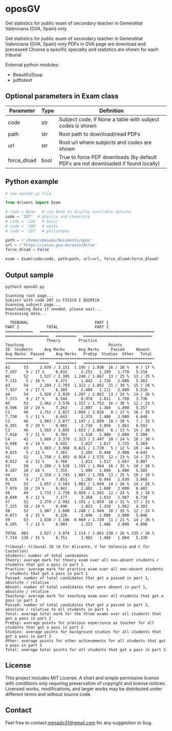 # oposGV

Get statistics for public exam of secondary teacher in Generalitat Valenciana (GVA, Spain) only

Get statistics for public exam of secondary teacher in Generalitat Valenciana (GVA, Spain) only
PDFs in GVA page are download and precessed
Choose a specific specialty and statistics are shown for each tribunal

External python modules:

 - BeautifulSoup
 - pdftotext

## Optional parameters in Exam class

| Parameter | Type | Definition |
| --- | --- | --- |
| code | str | Subject code, if None a table with subject codes is shown |
| path | str | Root path to download/read PDFs |
| url | str | Root url where subjects and codes are shown |
| force_dload | bool | True to force PDF downloads (by default PDFs are not downloaded if found locally) |

## Python example

```python
# see oposGV.py file

from drivers import Exam

# code = None   # use None to display available options
code = '207'  # physics and chemistry
# code = '216'  # music
# code = '206'  # maths
# code = '201'  # philosophy

path = r'/home/cmesado/Documents/opos'
url = r'https://ceice.gva.es/auto/Actas'
force_dload = False

exam = Exam(code=code, path=path, url=url, force_dload=force_dload)
```

## Output sample

```
python3 oposGV.py

Scanning root page...
Subject with code 207 is FISICA I QUIMICA
Scanning subject page...
Downloading data if needed, please wait...
Processing data...

  TRIBUNAL                             PART 1                             PART 2            TOTAL                PART 3
============   ==================================================   ===================   =========   ==============================
                  Theory        Practice                            Teaching                                     Points
ID  Students     Avg Marks      Avg Marks     Passed     Absent     Avg Marks  Passed     Avg Marks   PreExp  Studies  Other   Total
============   ==================================================   ===================   =========   ==============================
A1      53     2.039 / 3.151  1.195 / 1.936  16 / 30 %   9 / 17 %     7.207    9 / 17 %     6.632      2.251   1.189   1.778   5.218
A2      52     1.537 / 2.305  1.240 / 1.867  13 / 25 %  13 / 25 %     7.131    5 / 10 %     6.371      1.842   1.720   2.000   5.562
A3      54     2.294 / 2.703  1.322 / 1.862  21 / 39 %  15 / 28 %     7.557    9 / 17 %     6.389      2.404   1.111   2.000   5.516
A4      54     1.920 / 2.929  1.207 / 2.062  13 / 24 %  14 / 26 %     7.573    9 / 17 %     6.544      0.974   1.011   1.750   3.736
A5      53     2.462 / 3.576  1.157 / 1.752  16 / 30 %  12 / 23 %     8.596   10 / 19 %     7.263      2.007   1.360   1.890   5.257
C1      46     1.751 / 2.827  1.060 / 1.826   8 / 17 %  16 / 35 %     7.730    5 / 11 %     6.643      2.375   2.400   2.000   6.648
C2      46     1.983 / 2.877  1.147 / 1.899  18 / 39 %   7 / 15 %     6.391    9 / 20 %     6.065      2.710   2.056   1.861   6.593
C3      46     1.583 / 3.095  1.023 / 2.062   6 / 13 %  14 / 30 %     7.910    5 / 11 %     6.703      1.528   1.980   2.000   5.508
C4      42     1.889 / 3.379  1.323 / 2.447  10 / 24 %  16 / 38 %     6.948    6 / 14 %     6.642      2.027   1.617   1.725   5.369
V1      43     1.983 / 3.968  0.821 / 1.720   5 / 12 %  19 / 44 %     9.035    5 / 12 %     7.362      2.205   0.440   2.000   4.645
V2      52     1.758 / 2.883  0.924 / 1.575  12 / 23 %  14 / 27 %     8.012    6 / 12 %     6.760      1.823   1.517   1.667   5.007
V3      50     2.200 / 3.528  1.191 / 1.964  16 / 32 %  10 / 20 %     8.187   10 / 20 %     7.355      1.995   1.890   1.800   5.585
V4      53     2.359 / 3.743  1.007 / 1.768  13 / 25 %  10 / 19 %     8.026    9 / 17 %     7.051      1.285   0.944   1.639   3.868
V5      53     2.657 / 3.583  1.002 / 1.689  14 / 26 %  14 / 26 %     7.979   10 / 19 %     6.941      2.802   1.680   2.000   6.482
V6      49     1.733 / 2.750  0.950 / 1.562  12 / 24 %   9 / 18 %     8.840    6 / 12 %     7.177      3.368   1.633   1.987   6.738
V7      52     2.279 / 2.992  1.191 / 1.859  16 / 31 %  17 / 33 %     7.325   10 / 19 %     6.496      1.021   1.320   1.962   4.303
V8      52     1.987 / 2.600  1.248 / 1.949  18 / 35 %  12 / 23 %     6.873    8 / 15 %     6.226      2.046   1.800   2.000   5.846
V9      53     1.830 / 3.186  0.969 / 1.729  11 / 21 %  14 / 26 %     8.205    7 / 13 %     6.903      1.323   1.486   2.000   4.808

TOTAL  903     2.027 / 3.074  1.114 / 1.861 238 / 26 % 235 / 26 %     7.724  138 / 15 %     6.751      1.982   1.488   1.884   5.330

Tribunal: tribunal ID (A for Alicante, V for Valencia and C for Castellon)
Students: number of total candidates
Theory: average mark for theory exam over all non-absent students / students that got a pass in part 1
Practice: average mark for practice exam over all non-absent students / students that got a pass in part 1
Passed: number of total candidates that got a passed in part 1, absolute / relative
Absent: number of total candidates that were absent in part 1, absolute / relative
Teaching: average mark for teaching exam over all students that got a pass in part 2
Passed: number of total candidates that got a passed in part 2, absolute / relative to all students in part 1
Total: average total mark for the three exams over all students that got a pass in part 2
PreExp: average points for previous experience as teacher for all students that got a pass in part 2
Studies: average points for background studies for all students that got a pass in part 2
Other: average points for other achievements for all students that got a pass in part 2
Total: average total points for all students that got a pass in part 2
```

## License

This project includes MIT License. A short and simple permissive license with conditions only requiring preservation of copyright and license notices. Licensed works, modifications, and larger works may be distributed under different terms and without source code.

## Contact

Feel free to contact mesado31@gmail.com for any suggestion or bug.
